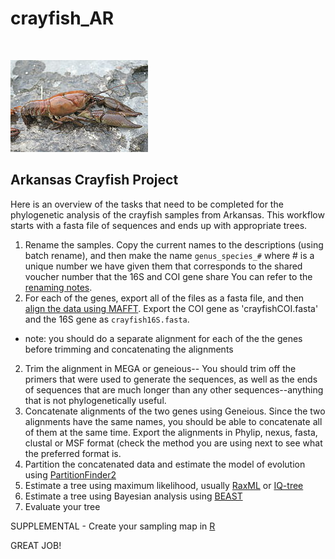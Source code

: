 # crayfish_AR
<br/>

![crayfish](/images/crayfish.jpg)

## Arkansas Crayfish Project
Here is an overview of the tasks that need to be completed for the phylogenetic analysis of the crayfish samples from Arkansas.
This workflow starts with a fasta file of sequences and ends up with appropriate trees.

1) Rename the samples. Copy the current names to the descriptions (using batch rename), and then make the name `genus_species_#` where # is a unique number we have given them that corresponds to the shared voucher number that the 16S and COI gene share You can refer to the [renaming notes](renaming_notes.txt).
2) For each of the genes, export all of the files as a fasta file, and then [align the data using MAFFT](mafft.md). Export the COI gene as 'crayfishCOI.fasta' and the 16S gene as `crayfish16S.fasta`.
* note: you should do a separate alignment for each of the the genes before trimming and concatenating the alignments
2) Trim the alignment in MEGA or geneious-- You should trim off the primers that were used to generate the sequences, as well as the ends of sequences that are much longer than any other sequences--anything that is not phylogenetically useful.
3) Concatenate alignments of the two genes using Geneious. Since the two alignments have the same names, you should be able to concatenate all of them at the same time. Export the alignments in Phylip, nexus, fasta, clustal or MSF format (check the method you are using next to see what the preferred format is.
4) Partition the concatenated data and estimate the model of evolution using [PartitionFinder2](partitiondfinder.md)
6) Estimate a tree using maximum likelihood, usually [RaxML](raxml.md) or [IQ-tree](http://iqtree.cibiv.univie.ac.at/)
7) Estimate a tree using Bayesian analysis using [BEAST](BEAST.md)
8) Evaluate your tree

SUPPLEMENTAL - Create your sampling map in [R](map.md)

GREAT JOB!
